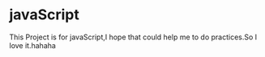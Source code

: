 # javaScript
This Project is for javaScript,I hope that could help me to do practices.So I love it.hahaha
